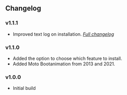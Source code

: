 ## Changelog

### v1.1.1
- Improved text log on installation.
  [_Full changelog_](https://github.com/Syoker/moto-experience/compare/v1.1.0...v1.1.1)

### v1.1.0
- Added the option to choose which feature to install.
- Added Moto Bootanimation from 2013 and 2021.

### v1.0.0
- Initial build